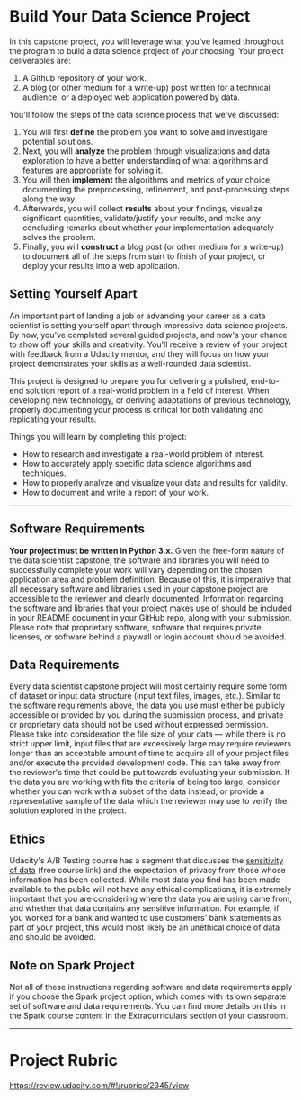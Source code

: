 # Build Your Data Science Project

In this capstone project, you will leverage what you’ve learned throughout the program to build a data science project of your choosing. Your project deliverables are:

1. A Github repository of your work.
2. A blog (or other medium for a write-up) post written for a technical audience, or a deployed web application powered by data.

You'll follow the steps of the data science process that we've discussed:

1. You will first **define** the problem you want to solve and investigate potential solutions.
2. Next, you will **analyze** the problem through visualizations and data exploration to have a better understanding of what algorithms and features are appropriate for solving it.
3. You will then **implement** the algorithms and metrics of your choice, documenting the preprocessing, refinement, and post-processing steps along the way.
4. Afterwards, you will collect **results** about your findings, visualize significant quantities, validate/justify your results, and make any concluding remarks about whether your implementation adequately solves the problem.
5. Finally, you will **construct** a blog post (or other medium for a write-up) to document all of the steps from start to finish of your project, or deploy your results into a web application.

## Setting Yourself Apart

An important part of landing a job or advancing your career as a data scientist is setting yourself apart through impressive data science projects. By now, you've completed several guided projects, and now's your chance to show off your skills and creativity. You'll receive a review of your project with feedback from a Udacity mentor, and they will focus on how your project demonstrates your skills as a well-rounded data scientist.

This project is designed to prepare you for delivering a polished, end-to-end solution report of a real-world problem in a field of interest. When developing new technology, or deriving adaptations of previous technology, properly documenting your process is critical for both validating and replicating your results.

Things you will learn by completing this project:

- How to research and investigate a real-world problem of interest.
- How to accurately apply specific data science algorithms and techniques.
- How to properly analyze and visualize your data and results for validity.
- How to document and write a report of your work.

--- 

## Software Requirements
**Your project must be written in Python 3.x.** Given the free-form nature of the data scientist capstone, the software and libraries you will need to successfully complete your work will vary depending on the chosen application area and problem definition. Because of this, it is imperative that all necessary software and libraries used in your capstone project are accessible to the reviewer and clearly documented. Information regarding the software and libraries that your project makes use of should be included in your README document in your GitHub repo, along with your submission. Please note that proprietary software, software that requires private licenses, or software behind a paywall or login account should be avoided.

## Data Requirements
Every data scientist capstone project will most certainly require some form of dataset or input data structure (input text files, images, etc.). Similar to the software requirements above, the data you use must either be publicly accessible or provided by you during the submission process, and private or proprietary data should not be used without expressed permission. Please take into consideration the file size of your data — while there is no strict upper limit, input files that are excessively large may require reviewers longer than an acceptable amount of time to acquire all of your project files and/or execute the provided development code. This can take away from the reviewer's time that could be put towards evaluating your submission. If the data you are working with fits the criteria of being too large, consider whether you can work with a subset of the data instead, or provide a representative sample of the data which the reviewer may use to verify the solution explored in the project.

## Ethics
Udacity's A/B Testing course has a segment that discusses the [sensitivity of data](https://classroom.udacity.com/courses/ud257/lessons/3998098714/concepts/39997087540923#) (free course link) and the expectation of privacy from those whose information has been collected. While most data you find has been made available to the public will not have any ethical complications, it is extremely important that you are considering where the data you are using came from, and whether that data contains any sensitive information. For example, if you worked for a bank and wanted to use customers' bank statements as part of your project, this would most likely be an unethical choice of data and should be avoided.

## Note on Spark Project
Not all of these instructions regarding software and data requirements apply if you choose the Spark project option, which comes with its own separate set of software and data requirements. You can find more details on this in the Spark course content in the Extracurriculars section of your classroom.

--- 

# Project Rubric 

https://review.udacity.com/#!/rubrics/2345/view
